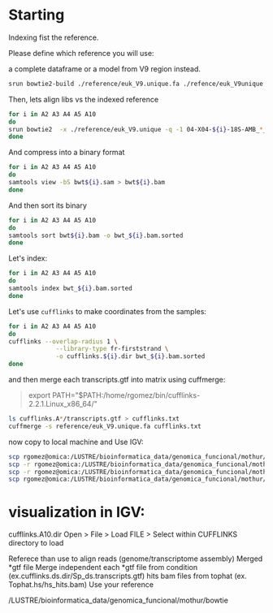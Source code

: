 # Starting

Indexing fist the reference. 

Please define which reference you will use:

a complete dataframe or a model from V9 region instead.

```bash
srun bowtie2-build ./reference/euk_V9.unique.fa ./refence/euk_V9unique
```

Then, lets align libs vs the indexed reference

```bash
for i in A2 A3 A4 A5 A10
do
srun bowtie2  -x ./reference/euk_V9.unique -q -1 04-X04-${i}-18S-AMB_*_L001_R1_001.fastq.gz -2 04-X04-${i}-18S-AMB_*_L001_R2_001.fastq.gz -S bwt_${i}.sam
done 

```

And compress into a binary format

```BASH
for i in A2 A3 A4 A5 A10
do
samtools view -bS bwt${i}.sam > bwt${i}.bam 
done 

```

And then sort its binary

```bash
for i in A2 A3 A4 A5 A10
do
samtools sort bwt${i}.bam -o bwt_${i}.bam.sorted
done
```

Let's index:

```bash
for i in A2 A3 A4 A5 A10
do
samtools index bwt_${i}.bam.sorted
done
```



Let's use `cufflinks` to make coordinates from the samples:

```bash
for i in A2 A3 A4 A5 A10
do
cufflinks --overlap-radius 1 \
             --library-type fr-firststrand \
             -o cufflinks.${i}.dir bwt_${i}.bam.sorted
done
```



and then merge each transcripts.gtf into matrix using cuffmerge:

> export PATH="$PATH:/home/rgomez/bin/cufflinks-2.2.1.Linux_x86_64/"

```bash
ls cufflinks.A*/transcripts.gtf > cufflinks.txt
cuffmerge -s reference/euk_V9.unique.fa cufflinks.txt

```



now copy to local machine and Use IGV:

```bash
scp rgomez@omica:/LUSTRE/bioinformatica_data/genomica_funcional/mothur/bowtie/*.sorted .
scp -r rgomez@omica:/LUSTRE/bioinformatica_data/genomica_funcional/mothur/bowtie/cufflinks.*.dir .
scp -r rgomez@omica:/LUSTRE/bioinformatica_data/genomica_funcional/mothur/bowtie/merged_asm .
scp rgomez@omica:/LUSTRE/bioinformatica_data/genomica_funcional/mothur/bowtie/reference/*.fa .

```





# visualization in IGV:
cufflinks.A10.dir
Open > File > Load FILE > Select within CUFFLINKS directory to load

Referece than use to align reads (genome/transcriptome assembly)
Merged *gtf file
Merge independent each *gtf file from condition (ex.cufflinks.ds.dir/Sp_ds.transcripts.gtf)
hits bam files from tophat (ex. Tophat.hs/hs_hits.bam)
Use your reference

/LUSTRE/bioinformatica_data/genomica_funcional/mothur/bowtie